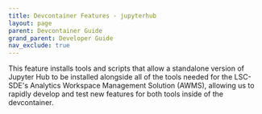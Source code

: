 ```yaml
---
title: Devcontainer Features - jupyterhub
layout: page
parent: Devcontainer Guide
grand_parent: Developer Guide
nav_exclude: true
---
```


This feature installs tools and scripts that allow a standalone version of Jupyter Hub to be installed alongside all of the tools needed for the LSC-SDE's Analytics Workspace Management Solution (AWMS), allowing us to rapidly develop and test new features for both tools inside of the devcontainer.